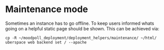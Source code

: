 # Maintenance mode


Sometimes an instance has to go offline. To keep users informed whats going on a helpful static page should be shown. This can be achieved via:


```
cp -R ~/moodpoll_deployment/deployment_helpers/maintenance/ ~/html/
uberspace web backend set / --apache
```
